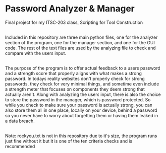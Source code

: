 # Password Analyzer & Manager <br>
Final project for my ITSC-203 class, Scripting for Tool Construction<br> <br>

Included in this repository are three main python files, one for the analyzer section of the program, one for the manager section, and one for the GUI code. The rest of the text files are used by the analyzing file to check and compare with the users input. <br> <br> 

The purpose of the program is to offer actual feedback to a users password and a strength score that properly aligns with what makes a strong password. In todays reality websites don't properly check for strong passwords, they check for very minimal things, and sometime even include a strength meter that focuses on components they deem strong that actually aren't. Along with analyzing the users input, there is also the choice to store the password in the manager, which is password protected. So while you check to make sure your password is actually strong, you can also store them all in one place, locally on your device, behind a password so you never have to worry about forgetting them or having them leaked in a data breach. <br> <br>

Note: rockyou.txt is not in this repository due to it's size, the program runs just fine without it but it is one of the ten criteria checks and is recommended
